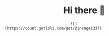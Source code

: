 <h1 align="center">Hi there 👋</h1>

                                 ![](https://count.getloli.com/get/@insage1337)
